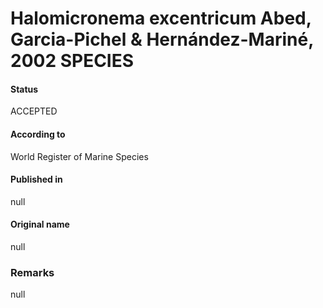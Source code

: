 Halomicronema excentricum Abed, Garcia-Pichel & Hernández-Mariné, 2002 SPECIES
=======

#### Status
ACCEPTED

#### According to
World Register of Marine Species

#### Published in
null

#### Original name
null

### Remarks
null